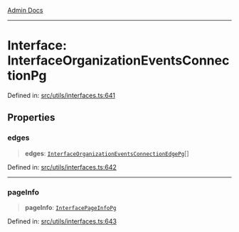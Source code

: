 [Admin Docs](/)

***

# Interface: InterfaceOrganizationEventsConnectionPg

Defined in: [src/utils/interfaces.ts:641](https://github.com/PalisadoesFoundation/talawa-admin/blob/main/src/utils/interfaces.ts#L641)

## Properties

### edges

> **edges**: [`InterfaceOrganizationEventsConnectionEdgePg`](utils\interfaces\README\interfaces\InterfaceOrganizationEventsConnectionEdgePg.md)[]

Defined in: [src/utils/interfaces.ts:642](https://github.com/PalisadoesFoundation/talawa-admin/blob/main/src/utils/interfaces.ts#L642)

***

### pageInfo

> **pageInfo**: [`InterfacePageInfoPg`](utils\interfaces\README\interfaces\InterfacePageInfoPg.md)

Defined in: [src/utils/interfaces.ts:643](https://github.com/PalisadoesFoundation/talawa-admin/blob/main/src/utils/interfaces.ts#L643)

